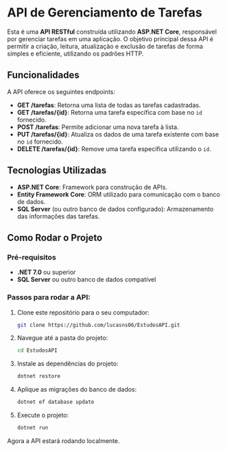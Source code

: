 # API de Gerenciamento de Tarefas

Esta é uma **API RESTful** construída utilizando **ASP.NET Core**, responsável por gerenciar tarefas em uma aplicação. O objetivo principal dessa API é permitir a criação, leitura, atualização e exclusão de tarefas de forma simples e eficiente, utilizando os padrões HTTP.

## Funcionalidades

A API oferece os seguintes endpoints:

- **GET /tarefas**: Retorna uma lista de todas as tarefas cadastradas.
- **GET /tarefas/{id}**: Retorna uma tarefa específica com base no `id` fornecido.
- **POST /tarefas**: Permite adicionar uma nova tarefa à lista.
- **PUT /tarefas/{id}**: Atualiza os dados de uma tarefa existente com base no `id` fornecido.
- **DELETE /tarefas/{id}**: Remove uma tarefa específica utilizando o `id`.

## Tecnologias Utilizadas

- **ASP.NET Core**: Framework para construção de APIs.
- **Entity Framework Core**: ORM utilizado para comunicação com o banco de dados.
- **SQL Server** (ou outro banco de dados configurado): Armazenamento das informações das tarefas.

## Como Rodar o Projeto

### Pré-requisitos

- **.NET 7.0** ou superior
- **SQL Server** ou outro banco de dados compatível

### Passos para rodar a API:

1. Clone este repositório para o seu computador:
   ```bash
   git clone https://github.com/lucasns06/EstudosAPI.git
   ```

2. Navegue até a pasta do projeto:
   ```bash
   cd EstudosAPI
   ```

3. Instale as dependências do projeto:
   ```bash
   dotnet restore
   ```

4. Aplique as migrações do banco de dados:
   ```bash
   dotnet ef database update
   ```

5. Execute o projeto:
   ```bash
   dotnet run
   ```

Agora a API estará rodando localmente.

